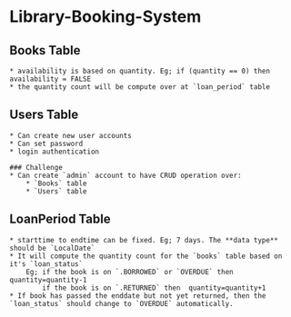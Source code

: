# Library-Booking-System 
###

## Books Table

    * availability is based on quantity. Eg; if (quantity == 0) then availability = FALSE
    * the quantity count will be compute over at `loan_period` table

###

## Users Table

    * Can create new user accounts
    * Can set password
    * login authentication

    ### Challenge
    * Can create `admin` account to have CRUD operation over:
        * `Books` table
        * `Users` table

###

## LoanPeriod Table

    * starttime to endtime can be fixed. Eg; 7 days. The **data type** should be `LocalDate`
    * It will compute the quantity count for the `books` table based on it's `loan_status`
        Eg; if the book is on `.BORROWED` or `OVERDUE` then  quantity=quantity-1
            if the book is on `.RETURNED` then  quantity=quantity+1
    * If book has passed the enddate but not yet returned, then the `loan_status` should change to `OVERDUE` automatically.


